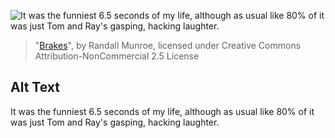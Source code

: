 ![It was the funniest 6.5 seconds of my life, although as usual like 80% of it was just Tom and Ray's gasping, hacking laughter.](https://imgs.xkcd.com/comics/brakes.png)
> "[Brakes](https://xkcd.com/582/)", by Randall Munroe, licensed under Creative Commons Attribution-NonCommercial 2.5 License

## Alt Text
It was the funniest 6.5 seconds of my life, although as usual like 80% of it was just Tom and Ray's gasping, hacking laughter.
